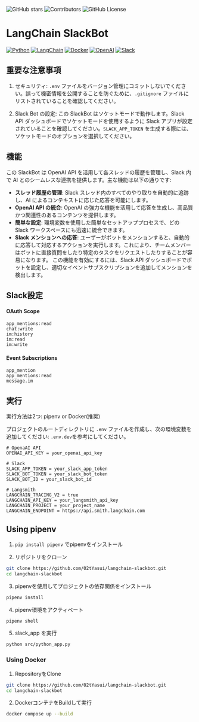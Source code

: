 ![GitHub stars](https://img.shields.io/github/stars/02tYasui/langchain-slackbot.svg)
![Contributors](https://img.shields.io/github/contributors/02tYasui/langchain-slackbot)
![GitHub License](https://img.shields.io/github/license/02tyasui/langchain-slackbot)


# LangChain SlackBot
[![Python](https://img.shields.io/badge/Python-3776AB?logo=python&logoColor=white)](https://www.python.org/)
[![LangChain](https://img.shields.io/badge/LangChain-121112?logo=chainlink&logoColor=white)](https://langchain.com/)
[![Docker](https://img.shields.io/badge/Docker-2496ED?logo=docker&logoColor=white)](https://www.docker.com/)
[![OpenAI](https://img.shields.io/badge/OpenAI-412991?logo=openai&logoColor=white)](https://openai.com/)
[![Slack](https://img.shields.io/badge/Slack-4A154B?logo=slack&logoColor=white)](https://slack.com/)

## 重要な注意事項

1. セキュリティ: `.env` ファイルをバージョン管理にコミットしないでください。誤って機密情報を公開することを防ぐために、`.gitignore` ファイルにリストされていることを確認してください。

2. Slack Bot の設定: この SlackBot はソケットモードで動作します。Slack API ダッシュボードでソケットモードを使用するように Slack アプリが設定されていることを確認してください。`SLACK_APP_TOKEN` を生成する際には、ソケットモードのオプションを選択してください。

## 機能

この SlackBot は OpenAI API を活用して各スレッドの履歴を管理し、Slack 内で AI とのシームレスな連携を提供します。主な機能は以下の通りです:

- **スレッド履歴の管理**: Slack スレッド内のすべてのやり取りを自動的に追跡し、AI によるコンテキストに応じた応答を可能にします。
- **OpenAI API の統合**: OpenAI の強力な機能を活用して応答を生成し、高品質かつ関連性のあるコンテンツを提供します。
- **簡単な設定**: 環境変数を使用した簡単なセットアッププロセスで、どの Slack ワークスペースにも迅速に統合できます。
- **Slack メンションへの応答**: ユーザーがボットをメンションすると、自動的に応答して対応するアクションを実行します。これにより、チームメンバーはボットに直接質問をしたり特定のタスクをリクエストしたりすることが容易になります。
  この機能を有効にするには、Slack API ダッシュボードでボットを設定し、適切なイベントサブスクリプションを追加してメンションを検出します。

## Slack設定
#### OAuth Scope
```text
app_mentions:read
chat:write
im:history
im:read
im:write
```

#### Event Subscriptions
```text
app_mention
app_mentions:read
message.im
```

## 実行

実行方法は2つ: pipenv or Docker(推奨)

プロジェクトのルートディレクトリに `.env` ファイルを作成し、次の環境変数を追加してください:
`.env.dev`を参考にしてください。
```Dotenv
# OpenaAI API
OPENAI_API_KEY = your_openai_api_key

# Slack
SLACK_APP_TOKEN = your_slack_app_token
SLACK_BOT_TOKEN = your_slack_bot_token
SLACK_BOT_ID = your_slack_bot_id

# Langsmith
LANGCHAIN_TRACING_V2 = true
LANGCHAIN_API_KEY = your_langsmith_api_key
LANGCHAIN_PROJECT = your_project_name
LANGCHAIN_ENDPOINT = https://api.smith.langchain.com
```

## Using pipenv
1. `pip install pipenv` でpipenvをインストール

2. リポジトリをクローン
```bash
git clone https://github.com/02tYasui/langchain-slackbot.git
cd langchain-slackbot
```

3. pipenvを使用してプロジェクトの依存関係をインストール
```bash
pipenv install
```

4. pipenv環境をアクティベート
```bash
pipenv shell
```

5. slack_app を実行
```bash
python src/python_app.py
```

### Using Docker

1. RepositoryをClone
```bash
git clone https://github.com/02tYasui/langchain-slackbot.git
cd langchain-slackbot
```

2. DockerコンテナをBuildして実行
```bash
docker compose up --build
```
